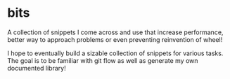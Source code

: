# bits
A collection of snippets I come across and use that increase performance, better way to approach problems or even preventing reinvention of wheel!

I hope to eventually build a sizable collection of snippets for various tasks. The goal is to be familiar with git flow as well as generate my own documented library!
